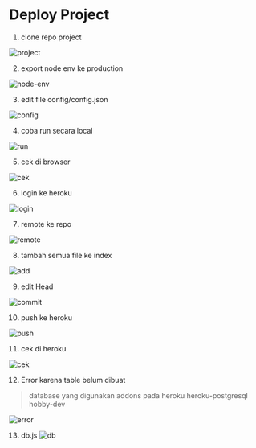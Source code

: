 # Deploy Project

1. clone repo project

![project](https://github.com/gilbranfairuz/Devops-B2K3/blob/main/folder-images-jawaban/07-01-clone-repo.png)

2. export node env ke production

![node-env](https://github.com/gilbranfairuz/Devops-B2K3/blob/main/folder-images-jawaban/07-02-node-env.png)

3. edit file config/config.json

![config](https://github.com/gilbranfairuz/Devops-B2K3/blob/main/folder-images-jawaban/07-03-sql.png)

4. coba run secara local

![run](https://github.com/gilbranfairuz/Devops-B2K3/blob/main/folder-images-jawaban/07-04-npm-run.png)

5. cek di browser

![cek](https://github.com/gilbranfairuz/Devops-B2K3/blob/main/folder-images-jawaban/07-05-browser.png)

6. login ke heroku

![login](https://github.com/gilbranfairuz/Devops-B2K3/blob/main/folder-images-jawaban/07-06-heroku-login.png)

7. remote ke repo

![remote](https://github.com/gilbranfairuz/Devops-B2K3/blob/main/folder-images-jawaban/07-07-remote.png)

8. tambah semua file ke index

![add](https://github.com/gilbranfairuz/Devops-B2K3/blob/main/folder-images-jawaban/07-08-git-add.png)

9. edit Head

![commit](https://github.com/gilbranfairuz/Devops-B2K3/blob/main/folder-images-jawaban/07-09-commit.png)

10. push ke heroku

![push](https://github.com/gilbranfairuz/Devops-B2K3/blob/main/folder-images-jawaban/07-10-git-push.png)

11. cek di heroku

![cek](https://github.com/gilbranfairuz/Devops-B2K3/blob/main/folder-images-jawaban/07-11-cek-heroku.png)

12. Error karena table belum dibuat
  > database yang digunakan addons pada heroku heroku-postgresql hobby-dev

![error](https://github.com/gilbranfairuz/Devops-B2K3/blob/main/folder-images-jawaban/07-12-error.png)

13. db.js
![db](https://github.com/gilbranfairuz/Devops-B2K3/blob/main/folder-images-jawaban/07-13-db-js.png)
